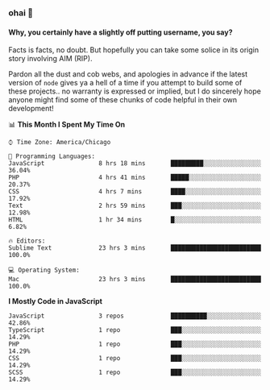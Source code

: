 ### ohai 👋


#### Why, you certainly have a slightly off putting username, you say?

Facts is facts, no doubt. But hopefully you can take some solice in its origin story involving AIM  (RIP).

Pardon all the dust and cob webs, and apologies in advance if the latest version of `node` gives ya a hell of a time if you attempt to build some of these projects.. no warranty is expressed or implied, but I do sincerely hope anyone might find some of these chunks of code helpful in their own development!



<!--START_SECTION:waka-->
📊 **This Month I Spent My Time On** 

```text
⌚︎ Time Zone: America/Chicago

💬 Programming Languages: 
JavaScript               8 hrs 18 mins       █████████░░░░░░░░░░░░░░░░   36.04% 
PHP                      4 hrs 41 mins       █████░░░░░░░░░░░░░░░░░░░░   20.37% 
CSS                      4 hrs 7 mins        ████░░░░░░░░░░░░░░░░░░░░░   17.92% 
Text                     2 hrs 59 mins       ███░░░░░░░░░░░░░░░░░░░░░░   12.98% 
HTML                     1 hr 34 mins        █░░░░░░░░░░░░░░░░░░░░░░░░   6.82%

🔥 Editors: 
Sublime Text             23 hrs 3 mins       █████████████████████████   100.0%

💻 Operating System: 
Mac                      23 hrs 3 mins       █████████████████████████   100.0%

```

**I Mostly Code in JavaScript** 

```text
JavaScript               3 repos             ██████████░░░░░░░░░░░░░░░   42.86% 
TypeScript               1 repo              ███░░░░░░░░░░░░░░░░░░░░░░   14.29% 
PHP                      1 repo              ███░░░░░░░░░░░░░░░░░░░░░░   14.29% 
CSS                      1 repo              ███░░░░░░░░░░░░░░░░░░░░░░   14.29% 
SCSS                     1 repo              ███░░░░░░░░░░░░░░░░░░░░░░   14.29%

```



<!--END_SECTION:waka-->

<!--
**deepfriedfilth/deepfriedfilth** is a ✨ _special_ ✨ repository because its `README.md` (this file) appears on your GitHub profile.

Here are some ideas to get you started:

- 🔭 I’m currently working on ...
- 🌱 I’m currently learning ...
- 👯 I’m looking to collaborate on ...
- 🤔 I’m looking for help with ...
- 💬 Ask me about ...
- 📫 How to reach me: ...
- 😄 Pronouns: ...
- ⚡ Fun fact: ...
-->
